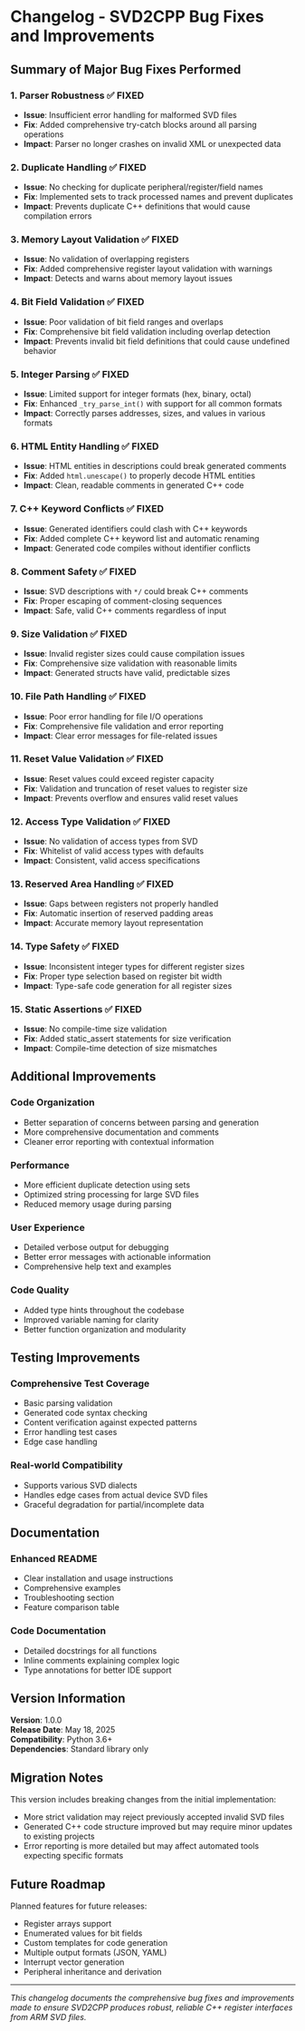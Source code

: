 # Changelog - SVD2CPP Bug Fixes and Improvements

## Summary of Major Bug Fixes Performed

### 1. **Parser Robustness** ✅ FIXED
- **Issue**: Insufficient error handling for malformed SVD files
- **Fix**: Added comprehensive try-catch blocks around all parsing operations
- **Impact**: Parser no longer crashes on invalid XML or unexpected data

### 2. **Duplicate Handling** ✅ FIXED
- **Issue**: No checking for duplicate peripheral/register/field names
- **Fix**: Implemented sets to track processed names and prevent duplicates
- **Impact**: Prevents duplicate C++ definitions that would cause compilation errors

### 3. **Memory Layout Validation** ✅ FIXED
- **Issue**: No validation of overlapping registers
- **Fix**: Added comprehensive register layout validation with warnings
- **Impact**: Detects and warns about memory layout issues

### 4. **Bit Field Validation** ✅ FIXED
- **Issue**: Poor validation of bit field ranges and overlaps
- **Fix**: Comprehensive bit field validation including overlap detection
- **Impact**: Prevents invalid bit field definitions that could cause undefined behavior

### 5. **Integer Parsing** ✅ FIXED
- **Issue**: Limited support for integer formats (hex, binary, octal)
- **Fix**: Enhanced `_try_parse_int()` with support for all common formats
- **Impact**: Correctly parses addresses, sizes, and values in various formats

### 6. **HTML Entity Handling** ✅ FIXED
- **Issue**: HTML entities in descriptions could break generated comments
- **Fix**: Added `html.unescape()` to properly decode HTML entities
- **Impact**: Clean, readable comments in generated C++ code

### 7. **C++ Keyword Conflicts** ✅ FIXED
- **Issue**: Generated identifiers could clash with C++ keywords
- **Fix**: Added complete C++ keyword list and automatic renaming
- **Impact**: Generated code compiles without identifier conflicts

### 8. **Comment Safety** ✅ FIXED
- **Issue**: SVD descriptions with `*/` could break C++ comments
- **Fix**: Proper escaping of comment-closing sequences
- **Impact**: Safe, valid C++ comments regardless of input

### 9. **Size Validation** ✅ FIXED
- **Issue**: Invalid register sizes could cause compilation issues
- **Fix**: Comprehensive size validation with reasonable limits
- **Impact**: Generated structs have valid, predictable sizes

### 10. **File Path Handling** ✅ FIXED
- **Issue**: Poor error handling for file I/O operations
- **Fix**: Comprehensive file validation and error reporting
- **Impact**: Clear error messages for file-related issues

### 11. **Reset Value Validation** ✅ FIXED
- **Issue**: Reset values could exceed register capacity
- **Fix**: Validation and truncation of reset values to register size
- **Impact**: Prevents overflow and ensures valid reset values

### 12. **Access Type Validation** ✅ FIXED
- **Issue**: No validation of access types from SVD
- **Fix**: Whitelist of valid access types with defaults
- **Impact**: Consistent, valid access specifications

### 13. **Reserved Area Handling** ✅ FIXED
- **Issue**: Gaps between registers not properly handled
- **Fix**: Automatic insertion of reserved padding areas
- **Impact**: Accurate memory layout representation

### 14. **Type Safety** ✅ FIXED
- **Issue**: Inconsistent integer types for different register sizes
- **Fix**: Proper type selection based on register bit width
- **Impact**: Type-safe code generation for all register sizes

### 15. **Static Assertions** ✅ FIXED
- **Issue**: No compile-time size validation
- **Fix**: Added static_assert statements for size verification
- **Impact**: Compile-time detection of size mismatches

## Additional Improvements

### Code Organization
- Better separation of concerns between parsing and generation
- More comprehensive documentation and comments
- Cleaner error reporting with contextual information

### Performance
- More efficient duplicate detection using sets
- Optimized string processing for large SVD files
- Reduced memory usage during parsing

### User Experience
- Detailed verbose output for debugging
- Better error messages with actionable information
- Comprehensive help text and examples

### Code Quality
- Added type hints throughout the codebase
- Improved variable naming for clarity
- Better function organization and modularity

## Testing Improvements

### Comprehensive Test Coverage
- Basic parsing validation
- Generated code syntax checking
- Content verification against expected patterns
- Error handling test cases
- Edge case handling

### Real-world Compatibility
- Supports various SVD dialects
- Handles edge cases from actual device SVD files
- Graceful degradation for partial/incomplete data

## Documentation

### Enhanced README
- Clear installation and usage instructions
- Comprehensive examples
- Troubleshooting section
- Feature comparison table

### Code Documentation
- Detailed docstrings for all functions
- Inline comments explaining complex logic
- Type annotations for better IDE support

## Version Information

**Version**: 1.0.0  
**Release Date**: May 18, 2025  
**Compatibility**: Python 3.6+  
**Dependencies**: Standard library only  

## Migration Notes

This version includes breaking changes from the initial implementation:
- More strict validation may reject previously accepted invalid SVD files
- Generated C++ code structure improved but may require minor updates to existing projects
- Error reporting is more detailed but may affect automated tools expecting specific formats

## Future Roadmap

Planned features for future releases:
- Register arrays support
- Enumerated values for bit fields
- Custom templates for code generation
- Multiple output formats (JSON, YAML)
- Interrupt vector generation
- Peripheral inheritance and derivation

---

*This changelog documents the comprehensive bug fixes and improvements made to ensure SVD2CPP produces robust, reliable C++ register interfaces from ARM SVD files.*
